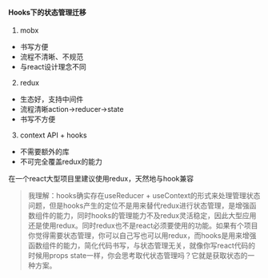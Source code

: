 <!--
 * @Author: dongqingming
 * @Date: 2019-12-06 17:18:28
 * @LastEditTime: 2019-12-06 17:19:42
 * @LastEditors: dongqingming
 * @Description: reactHooks.md
 * @FilePath: /articles/react/reactHooks.md
 * @no bug no code
 -->
#### Hooks下的状态管理迁移
1. mobx
  - 书写方便
  - 流程不清晰、不规范
  - 与react设计理念不同
2. redux
 - 生态好，支持中间件
 - 流程清晰action->reducer->state
 - 书写不方便
3. context API + hooks
  - 不需要额外的库
  - 不可完全覆盖redux的能力
  
在一个react大型项目里建议使用redux，天然地与hook兼容

> 我理解：hooks确实存在useReducer + useContext的形式来处理管理状态问题，但是hooks产生的定位不是用来替代redux进行状态管理，是增强函数组件的能力，同时hooks的管理能力不及redux灵活稳定，因此大型应用还是使用redux。同时redux也不是react必须要使用的功能。如果有个项目你觉得需要状态管理，你可以自己写也可以用redux，而hooks是用来增强函数组件的能力，简化代码书写，与状态管理无关，就像你写react代码的时候用props state一样，你会思考取代状态管理吗？它就是获取状态的一种方案。